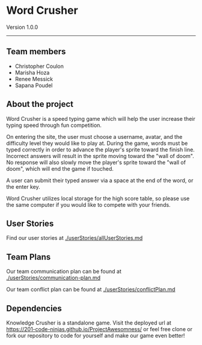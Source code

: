 # Word Crusher
Version 1.0.0
___________


## Team members
* Christopher Coulon
* Marisha Hoza
* Renee Messick
* Sapana Poudel

## About the project
Word Crusher is a speed typing game which will help the user increase their typing speed through fun competition.

On entering the site, the user must choose a username, avatar, and the difficulty level they would like to play at. During the game, words must be typed correctly in order to advance the player's sprite toward the finish line. Incorrect answers will result in the sprite moving toward the "wall of doom". No response will also slowly move the player's sprite toward the "wall of doom", which will end the game if touched. 


A user can submit their typed answer via a space at the end of the word, or the enter key.


Word Crusher utilizes local storage for the high score table, so please use the same computer if you would like to compete with your friends.

## User Stories
Find our user stories at [./userStories/allUserStories.md](https://github.com/201-code-ninjas/ProjectAwesomness/blob/readmeUpdate/userStories/allUserStories.md)

## Team Plans
Our team communication plan can be found at [./userStories/communication-plan.md](https://github.com/201-code-ninjas/ProjectAwesomness/blob/readmeUpdate/userStories/communication-plan.md)

Our team conflict plan can be found at [./userStories/conflictPlan.md](https://github.com/201-code-ninjas/ProjectAwesomness/blob/readmeUpdate/userStories/conflictPlan.md)

## Dependencies
Knowledge Crusher is a standalone game. Visit the deployed url at https://201-code-ninjas.github.io/ProjectAwesomness/ or feel free clone or fork our repository to code for yourself and make our game even better!
